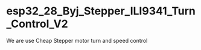 # esp32_28_Byj_Stepper_ILI9341_Turn_Control_V2
We are use Cheap Stepper motor turn and speed control
